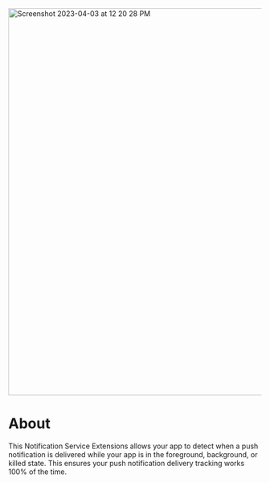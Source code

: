 <img width="768" alt="Screenshot 2023-04-03 at 12 20 28 PM" src="https://user-images.githubusercontent.com/6370613/229570075-86f079cb-b6c5-4f4e-b3d6-d594ea355fab.png">

# About

This Notification Service Extensions allows your app to detect when a push notification is delivered while your app is in the foreground, background, or killed state. This ensures your push notification delivery tracking works 100% of the time.
